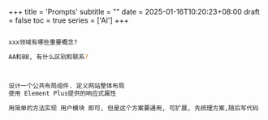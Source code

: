 +++
title = 'Prompts'
subtitle = ""
date = 2025-01-16T10:20:23+08:00
draft = false
toc = true
series = ['AI']
+++

```bash

xxx领域有哪些重要概念?

AA和BB, 有什么区别和联系?



```

```bash

设计一个公共布局组件. 定义网站整体布局
使用 Element Plus提供的响应式属性

用简单的方法实现 用户模块 即可, 但是这个方案要通用, 可扩展, 先梳理方案,随后写代码
```
